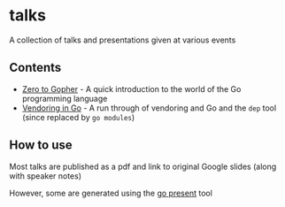 # talks

A collection of talks and presentations given at various events

## Contents

- [Zero to Gopher](zero-to-gopher) - A quick introduction to the world of the Go programming language
- [Vendoring in Go](vendoring-in-go) - A run through of vendoring and Go and the `dep` tool (since replaced by `go modules`)

## How to use

Most talks are published as a pdf and link to original Google slides (along with speaker notes)

However, some are generated using the [go present](https://godoc.org/golang.org/x/tools/present) tool

